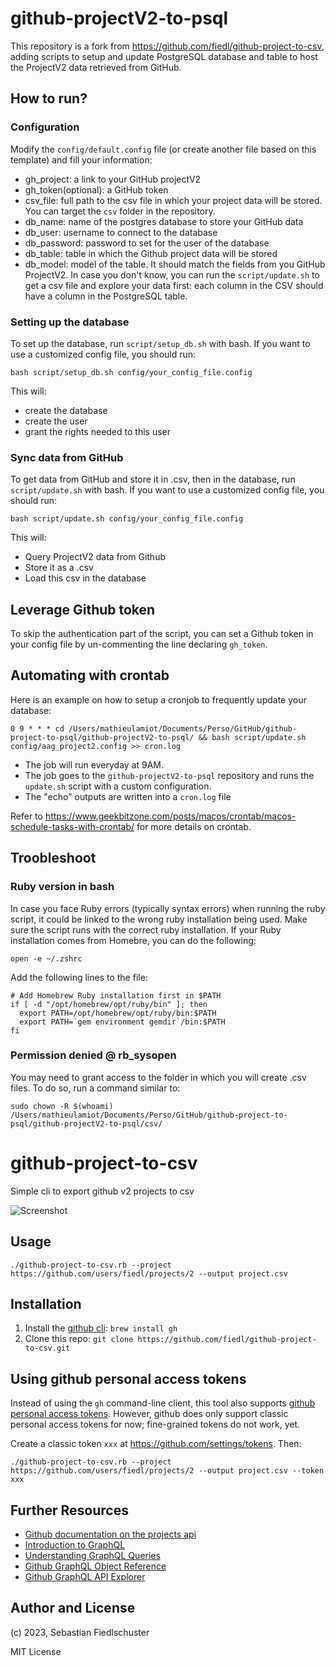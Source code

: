 # github-projectV2-to-psql

This repository is a fork from https://github.com/fiedl/github-project-to-csv, adding scripts to setup and update PostgreSQL database and table to host the ProjectV2 data retrieved from GitHub.
## How to run?

### Configuration

Modify the <code>config/default.config</code> file (or create another file based on this template) and fill your information:
- gh_project: a link to your GitHub projectV2
- gh_token(optional): a GitHub token
- csv_file: full path to the csv file in which your project data will be stored. You can target the <code>csv</code> folder in the repository.
- db_name: name of the postgres database to store your GitHub data
- db_user: username to connect to the database
- db_password: password to set for the user of the database
- db_table: table in which the Github project data will be stored
- db_model: model of the table. It should match the fields from you GitHub ProjectV2. In case you don't know, you can run the <code>script/update.sh</code> to get a csv file and explore your data first: each column in the CSV should have a column in the PostgreSQL table.

### Setting up the database

To set up the database, run <code>script/setup_db.sh</code> with bash. If you want to use a customized config file, you should run:
```shell
bash script/setup_db.sh config/your_config_file.config
```
This will:
- create the database
- create the user
- grant the rights needed to this user

### Sync data from GitHub

To get data from GitHub and store it in .csv, then in the database, run <code>script/update.sh</code> with bash. If you want to use a customized config file, you should run:
```shell
bash script/update.sh config/your_config_file.config
```
This will:
- Query ProjectV2 data from Github
- Store it as a .csv
- Load this csv in the database

## Leverage Github token

To skip the authentication part of the script, you can set a Github token in your config file by un-commenting the line declaring <code>gh_token</code>.

## Automating with crontab

Here is an example on how to setup a cronjob to frequently update your database:
```shell
0 9 * * * cd /Users/mathieulamiot/Documents/Perso/GitHub/github-project-to-psql/github-projectV2-to-psql/ && bash script/update.sh config/aag_project2.config >> cron.log
```
- The job will run everyday at 9AM.
- The job goes to the <code>github-projectV2-to-psql</code> repository and runs the <code>update.sh</code> script with a custom configuration.
- The "echo" outputs are written into a <code>cron.log</code> file

Refer to https://www.geekbitzone.com/posts/macos/crontab/macos-schedule-tasks-with-crontab/ for more details on crontab.

## Troobleshoot

### Ruby version in bash
In case you face Ruby errors (typically syntax errors) when running the ruby script, it could be linked to the wrong ruby installation being used. Make sure the script runs with the correct ruby installation.
If your Ruby installation comes from Homebre, you can do the following:
```shell
open -e ~/.zshrc
```
Add the following lines to the file:
```shell
# Add Homebrew Ruby installation first in $PATH
if [ -d "/opt/homebrew/opt/ruby/bin" ]; then
  export PATH=/opt/homebrew/opt/ruby/bin:$PATH
  export PATH=`gem environment gemdir`/bin:$PATH
fi
```

### Permission denied @ rb_sysopen
You may need to grant access to the folder in which you will create .csv files. To do so, run a command similar to:
```shell
sudo chown -R $(whoami) /Users/mathieulamiot/Documents/Perso/GitHub/github-project-to-psql/github-projectV2-to-psql/csv/
```
# github-project-to-csv

Simple cli to export github v2 projects to csv

![Screenshot](https://user-images.githubusercontent.com/1679688/215134233-80bbbaab-c026-4937-b0d8-a42b11ab4e4b.png)

## Usage

```shell
./github-project-to-csv.rb --project https://github.com/users/fiedl/projects/2 --output project.csv
```

## Installation

1. Install the [github cli](https://cli.github.com): `brew install gh`
2. Clone this repo: `git clone https://github.com/fiedl/github-project-to-csv.git`

## Using github personal access tokens

Instead of using the `gh` command-line client, this tool also supports [github personal access tokens](https://github.com/settings/tokens). However, github does only support classic personal access tokens for now; fine-grained tokens do not work, yet.

Create a classic token `xxx` at https://github.com/settings/tokens. Then:

```shell
./github-project-to-csv.rb --project https://github.com/users/fiedl/projects/2 --output project.csv --token xxx
```

## Further Resources

- [Github documentation on the projects api](https://docs.github.com/en/issues/planning-and-tracking-with-projects/automating-your-project/using-the-api-to-manage-projects)
- [Introduction to GraphQL](https://docs.github.com/en/graphql/guides/introduction-to-graphql)
- [Understanding GraphQL Queries](https://graphql.org/learn/queries/)
- [Github GraphQL Object Reference](https://docs.github.com/en/graphql/reference/objects)
- [Github GraphQL API Explorer](https://docs.github.com/en/graphql/overview/explorer)

## Author and License

(c) 2023, Sebastian Fiedlschuster

MIT License
